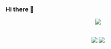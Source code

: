 ### Hi there 👋

<p align="center">
  <img src="https://streak-stats.demolab.com/?user=AndrewEastwood&theme=dark" />
  <br /><br /><br />
  <img src="https://github-readme-stats.vercel.app/api?username=AndrewEastwood&show_icons=true&theme=dark" />
  <img src="https://github-readme-stats.vercel.app/api/top-langs/?username=AndrewEastwood&layout=compact&theme=dark" />
</p>

<!--
**AndrewEastwood/AndrewEastwood** is a ✨ _special_ ✨ repository because its `README.md` (this file) appears on your GitHub profile.

Here are some ideas to get you started:

- 🔭 I’m currently working on ...
- 🌱 I’m currently learning ...
- 👯 I’m looking to collaborate on ...
- 🤔 I’m looking for help with ...
- 💬 Ask me about ...
- 📫 How to reach me: ...
- 😄 Pronouns: ...
- ⚡ Fun fact: ...
-->
